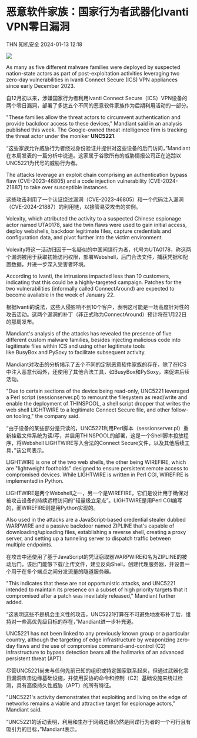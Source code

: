 #  恶意软件家族：国家行为者武器化Ivanti VPN零日漏洞   
THN  知机安全   2024-01-13 12:18  
  
![](https://mmbiz.qpic.cn/mmbiz_jpg/QGibgZhUnjfO8Hf65WOp2pe5ABUsZagJnxt1awGkicIVV5ic0QPVSVo2FW7w5U0fUY1L2OlLYh884OjUEecNTGZlQ/640?wx_fmt=other&from=appmsg "")  
  
  
As many as five different malware families were deployed by suspected nation-state actors as part of post-exploitation activities leveraging two zero-day vulnerabilities in Ivanti Connect Secure (ICS) VPN appliances since early December 2023.  
  
自12月初以来，涉嫌国家行为者利用Ivanti Connect Secure（ICS）VPN设备的两个零日漏洞，部署了多达五个不同的恶意软件家族作为后期利用活动的一部分。  
  
"These families allow the threat actors to circumvent authentication and provide backdoor access to these devices," Mandiant said in an analysis published this week. The Google-owned threat intelligence firm is tracking the threat actor under the moniker **UNC5221**.  
  
“这些家族允许威胁行为者绕过身份验证并提供对这些设备的后门访问，”Mandiant在本周发表的一篇分析中说道。这家属于谷歌所有的威胁情报公司正在追踪以UNC5221为代号的威胁行为者。  
  
The attacks leverage an exploit chain comprising an authentication bypass flaw (CVE-2023-46805) and a code injection vulnerability (CVE-2024-21887) to take over susceptible instances.  
  
这些攻击利用了一个认证绕过漏洞（CVE-2023-46805）和一个代码注入漏洞（CVE-2024-21887）的利用链，以接管易受攻击的实例。  
  
Volexity, which attributed the activity to a suspected Chinese espionage actor named UTA0178, said the twin flaws were used to gain initial access, deploy webshells, backdoor legitimate files, capture credentials and configuration data, and pivot further into the victim environment.  
  
Volexity将这一活动归因于一名疑似的中国间谍行为者，代号为UTA0178，称这两个漏洞被用于获取初始访问权限，部署Webshell，后门合法文件，捕获凭据和配置数据，并进一步深入受害者环境。  
  
According to Ivanti, the intrusions impacted less than 10 customers, indicating that this could be a highly-targeted campaign. Patches for the two vulnerabilities (informally called ConnectAround) are expected to become available in the week of January 22.  
  
根据Ivanti的说法，这些入侵影响不到10个客户，表明这可能是一场高度针对性的攻击活动。这两个漏洞的补丁（非正式称为ConnectAround）预计将在1月22日的那周发布。  
  
Mandiant's analysis of the attacks has revealed the presence of five different custom malware families, besides injecting malicious code into legitimate files within ICS and using other legitimate tools like BusyBox and PySoxy to facilitate subsequent activity.  
  
Mandiant对攻击的分析揭示了五个不同的定制恶意软件家族的存在，除了在ICS中注入恶意代码外，还使用了其他合法工具，如BusyBox和PySoxy，来促进后续活动。  
  
"Due to certain sections of the device being read-only, UNC5221 leveraged a Perl script (sessionserver.pl) to remount the filesystem as read/write and enable the deployment of THINSPOOL, a shell script dropper that writes the web shell LIGHTWIRE to a legitimate Connect Secure file, and other follow-on tooling," the company said.  
  
“由于设备的某些部分是只读的，UNC5221利用Perl脚本（sessionserver.pl）重新挂载文件系统为读/写，并启用THINSPOOL的部署，这是一个Shell脚本投放程序，将Webshell LIGHTWIRE写入合法的Connect Secure文件，以及其他后续工具，”该公司表示。  
  
LIGHTWIRE is one of the two web shells, the other being WIREFIRE, which are "lightweight footholds" designed to ensure persistent remote access to compromised devices. While LIGHTWIRE is written in Perl CGI, WIREFIRE is implemented in Python.  
  
LIGHTWIRE是两个Webshell之一，另一个是WIREFIRE，它们是设计用于确保对被攻击设备的持续远程访问的“轻量级立足点”。LIGHTWIRE是用Perl CGI编写的，而WIREFIRE则是用Python实现的。  
  
Also used in the attacks are a JavaScript-based credential stealer dubbed WARPWIRE and a passive backdoor named ZIPLINE that's capable of downloading/uploading files, establishing a reverse shell, creating a proxy server, and setting up a tunneling server to dispatch traffic between multiple endpoints.  
  
在攻击中还使用了基于JavaScript的凭证窃取器WARPWIRE和名为ZIPLINE的被动后门，该后门能够下载/上传文件，建立反向Shell，创建代理服务器，并设置一个用于在多个端点之间分发流量的隧道服务器。  
  
"This indicates that these are not opportunistic attacks, and UNC5221 intended to maintain its presence on a subset of high priority targets that it compromised after a patch was inevitably released," Mandiant further added.  
  
“这表明这些不是机会主义性的攻击，UNC5221打算在不可避免地发布补丁后，维持对一些高优先级目标的存在，”Mandiant进一步补充道。  
  
UNC5221 has not been linked to any previously known group or a particular country, although the targeting of edge infrastructure by weaponizing zero-day flaws and the use of compromise command-and-control (C2) infrastructure to bypass detection bears all the hallmarks of an advanced persistent threat (APT).  
  
尽管UNC5221尚未与任何先前已知的组织或特定国家联系起来，但通过武器化零日漏洞攻击边缘基础设施，并使用妥协的命令和控制（C2）基础设施来绕过检测，具有高级持久性威胁（APT）的所有特征。  
  
"UNC5221's activity demonstrates that exploiting and living on the edge of networks remains a viable and attractive target for espionage actors," Mandiant said.  
  
“UNC5221的活动表明，利用和生存于网络边缘仍然是间谍行为者的一个可行且有吸引力的目标，”Mandiant表示。  
  
